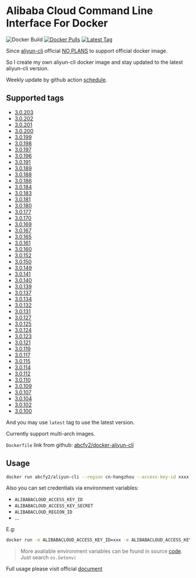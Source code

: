 # Alibaba Cloud Command Line Interface For Docker

![Docker Build](https://github.com/abcfy2/docker-aliyun-cli/actions/workflows/docker_build.yml/badge.svg)
[![Docker Pulls](https://img.shields.io/docker/pulls/abcfy2/aliyun-cli)](https://hub.docker.com/r/abcfy2/aliyun-cli)
[![Latest Tag](https://img.shields.io/docker/v/abcfy2/aliyun-cli?sort=semver)](https://hub.docker.com/r/abcfy2/aliyun-cli/tags)

Since [aliyun-cli](https://github.com/aliyun/aliyun-cli) official [NO PLANS](https://github.com/aliyun/aliyun-cli/issues/257) to support official docker image.

So I create my own aliyun-cli docker image and stay updated to the latest aliyun-cli version.

Weekly update by github action [schedule](https://docs.github.com/en/actions/learn-github-actions/events-that-trigger-workflows#scheduled-events).

## Supported tags
- [3.0.203](https://github.com/aliyun/aliyun-cli/releases/tag/v3.0.203)
- [3.0.202](https://github.com/aliyun/aliyun-cli/releases/tag/v3.0.202)
- [3.0.201](https://github.com/aliyun/aliyun-cli/releases/tag/v3.0.201)
- [3.0.200](https://github.com/aliyun/aliyun-cli/releases/tag/v3.0.200)
- [3.0.199](https://github.com/aliyun/aliyun-cli/releases/tag/v3.0.199)
- [3.0.198](https://github.com/aliyun/aliyun-cli/releases/tag/v3.0.198)
- [3.0.197](https://github.com/aliyun/aliyun-cli/releases/tag/v3.0.197)
- [3.0.196](https://github.com/aliyun/aliyun-cli/releases/tag/v3.0.196)
- [3.0.191](https://github.com/aliyun/aliyun-cli/releases/tag/v3.0.191)
- [3.0.189](https://github.com/aliyun/aliyun-cli/releases/tag/v3.0.189)
- [3.0.188](https://github.com/aliyun/aliyun-cli/releases/tag/v3.0.188)
- [3.0.186](https://github.com/aliyun/aliyun-cli/releases/tag/v3.0.186)
- [3.0.184](https://github.com/aliyun/aliyun-cli/releases/tag/v3.0.184)
- [3.0.183](https://github.com/aliyun/aliyun-cli/releases/tag/v3.0.183)
- [3.0.181](https://github.com/aliyun/aliyun-cli/releases/tag/v3.0.181)
- [3.0.180](https://github.com/aliyun/aliyun-cli/releases/tag/v3.0.180)
- [3.0.177](https://github.com/aliyun/aliyun-cli/releases/tag/v3.0.177)
- [3.0.170](https://github.com/aliyun/aliyun-cli/releases/tag/v3.0.170)
- [3.0.169](https://github.com/aliyun/aliyun-cli/releases/tag/v3.0.169)
- [3.0.167](https://github.com/aliyun/aliyun-cli/releases/tag/v3.0.167)
- [3.0.165](https://github.com/aliyun/aliyun-cli/releases/tag/v3.0.165)
- [3.0.161](https://github.com/aliyun/aliyun-cli/releases/tag/v3.0.161)
- [3.0.160](https://github.com/aliyun/aliyun-cli/releases/tag/v3.0.160)
- [3.0.152](https://github.com/aliyun/aliyun-cli/releases/tag/v3.0.152)
- [3.0.150](https://github.com/aliyun/aliyun-cli/releases/tag/v3.0.150)
- [3.0.149](https://github.com/aliyun/aliyun-cli/releases/tag/v3.0.149)
- [3.0.141](https://github.com/aliyun/aliyun-cli/releases/tag/v3.0.141)
- [3.0.140](https://github.com/aliyun/aliyun-cli/releases/tag/v3.0.140)
- [3.0.139](https://github.com/aliyun/aliyun-cli/releases/tag/v3.0.139)
- [3.0.137](https://github.com/aliyun/aliyun-cli/releases/tag/v3.0.137)
- [3.0.134](https://github.com/aliyun/aliyun-cli/releases/tag/v3.0.134)
- [3.0.132](https://github.com/aliyun/aliyun-cli/releases/tag/v3.0.132)
- [3.0.131](https://github.com/aliyun/aliyun-cli/releases/tag/v3.0.131)
- [3.0.127](https://github.com/aliyun/aliyun-cli/releases/tag/v3.0.127)
- [3.0.125](https://github.com/aliyun/aliyun-cli/releases/tag/v3.0.125)
- [3.0.124](https://github.com/aliyun/aliyun-cli/releases/tag/v3.0.124)
- [3.0.123](https://github.com/aliyun/aliyun-cli/releases/tag/v3.0.123)
- [3.0.121](https://github.com/aliyun/aliyun-cli/releases/tag/v3.0.121)
- [3.0.119](https://github.com/aliyun/aliyun-cli/releases/tag/v3.0.119)
- [3.0.117](https://github.com/aliyun/aliyun-cli/releases/tag/v3.0.117)
- [3.0.115](https://github.com/aliyun/aliyun-cli/releases/tag/v3.0.115)
- [3.0.114](https://github.com/aliyun/aliyun-cli/releases/tag/v3.0.114)
- [3.0.112](https://github.com/aliyun/aliyun-cli/releases/tag/v3.0.112)
- [3.0.110](https://github.com/aliyun/aliyun-cli/releases/tag/v3.0.110)
- [3.0.109](https://github.com/aliyun/aliyun-cli/releases/tag/v3.0.109)
- [3.0.107](https://github.com/aliyun/aliyun-cli/releases/tag/v3.0.107)
- [3.0.104](https://github.com/aliyun/aliyun-cli/releases/tag/v3.0.104)
- [3.0.102](https://github.com/aliyun/aliyun-cli/releases/tag/v3.0.102)
- [3.0.100](https://github.com/aliyun/aliyun-cli/releases/tag/v3.0.100)

And you may use `latest` tag to use the latest version.

Currently support multi-arch images.

`Dockerfile` link from github: [abcfy2/docker-aliyun-cli](https://github.com/abcfy2/docker-aliyun-cli/blob/main/Dockerfile)

## Usage

```sh
docker run abcfy2/aliyun-cli --region cn-hangzhou --access-key-id xxxx --access-key-secret xxxx ...
```

Also you can set credentials via environment variables:

- `ALIBABACLOUD_ACCESS_KEY_ID`
- `ALIBABACLOUD_ACCESS_KEY_SECRET`
- `ALIBABACLOUD_REGION_ID`
- ...

E.g:

```sh
docker run -e ALIBABACLOUD_ACCESS_KEY_ID=xxx -e ALIBABACLOUD_ACCESS_KEY_SECRET=xxx -e ALIBABACLOUD_REGION_ID=cn-hangzhou abcfy2/aliyun-cli xxx
```

> More avaliable environment variables can be found in source [code](https://github.com/aliyun/aliyun-cli/blob/master/config/profile.go). Just search `os.Getenv(`

Full usage please visit official [document](https://help.aliyun.com/product/29991.html)
